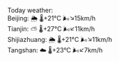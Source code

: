 Today weather:  
Beijing: 🌦   🌡️+21°C 🌬️↘15km/h  
Tianjin: ⛅️  🌡️+27°C 🌬️↙11km/h  
Shijiazhuang: 🌦   🌡️+21°C 🌬️↘11km/h  
Tangshan: ☁️   🌡️+23°C 🌬️↙7km/h  
